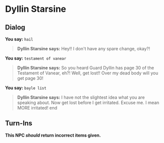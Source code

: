 # Dyllin Starsine


## Dialog

**You say:** `hail`



>**Dyllin Starsine says:** Hey!! I don't have any spare change, okay?!

**You say:** `testament of vanear`



>**Dyllin Starsine says:** So you heard Guard Dyllin has page 30 of the Testament of Vanear, eh?! Well, get lost!! Over my dead body will you get page 30!

**You say:** `bayle list`



>**Dyllin Starsine says:** I have not the slightest idea what you are speaking about.  Now get lost before I get irritated.  Excuse me. I mean MORE irritated!
end



## Turn-Ins



**This NPC *should* return incorrect items given.**
